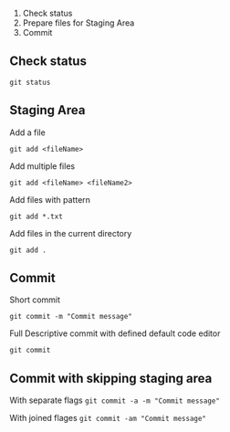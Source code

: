 
1. Check status
2. Prepare files for Staging Area
3. Commit

## Check status

```
git status
```

## Staging Area

Add a file

`git add <fileName>`

Add multiple files

`git add <fileName> <fileName2>`

Add files with pattern

`git add *.txt`

Add files in the current directory

`git add .`

## Commit

Short commit

`git commit -m "Commit message"`

Full Descriptive commit with defined default code editor

`git commit`

## Commit with skipping staging area

With separate flags 
`git commit -a -m "Commit message"`

With joined flages
`git commit -am "Commit message"`


